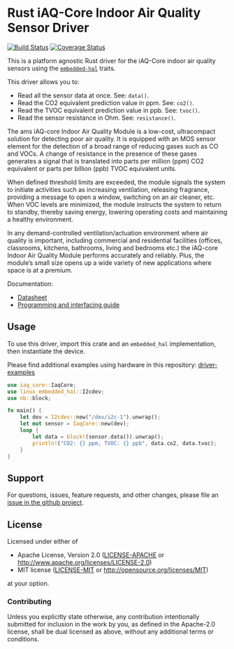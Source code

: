 # Rust iAQ-Core Indoor Air Quality Sensor Driver

<!-- TODO
[![crates.io](https://img.shields.io/crates/v/iaq-core.svg)](https://crates.io/crates/iaq-core)
[![Docs](https://docs.rs/iaq-core/badge.svg)](https://docs.rs/iaq-core)
-->
[![Build Status](https://travis-ci.com/eldruin/iaq-core-rs.svg?branch=master)](https://travis-ci.com/eldruin/iaq-core-rs)
[![Coverage Status](https://coveralls.io/repos/github/eldruin/iaq-core-rs/badge.svg?branch=master)](https://coveralls.io/github/eldruin/iaq-core-rs?branch=master)

This is a platform agnostic Rust driver for the iAQ-Core indoor air quality sensors
using the [`embedded-hal`] traits.

This driver allows you to:
- Read all the sensor data at once. See: `data()`.
- Read the CO2 equivalent prediction value in ppm. See: `co2()`.
- Read the TVOC equivalent prediction value in ppb. See: `tvoc()`.
- Read the sensor resistance in Ohm. See: `resistance()`.

<!-- TODO
[Introductory blog post]()
-->

The ams iAQ-core Indoor Air Quality Module is a low-cost, ultracompact
solution for detecting poor air quality. It is equipped with an MOS sensor
element for the detection of a broad range of reducing gases such as CO
and VOCs. A change of resistance in the presence of these gases generates
a signal that is translated into parts per million (ppm) CO2 equivalent or
parts per billion (ppb) TVOC equivalent units.

When defined threshold limits are exceeded, the module signals the system
to initiate activities such as increasing ventilation, releasing fragrance,
providing a message to open a window, switching on an air cleaner, etc.
When VOC levels are minimized, the module instructs the system to return
to standby, thereby saving energy, lowering operating costs and maintaining
a healthy environment.

In any demand-controlled ventilation/actuation environment where air
quality is important, including commercial and residential facilities
(offices, classrooms, kitchens, bathrooms, living and bedrooms etc.)
the iAQ-core Indoor Air Quality Module performs accurately and reliably.
Plus, the module’s small size opens up a wide variety of new applications
where space is at a premium.

Documentation:
- [Datasheet](TODO)
- [Programming and interfacing guide](TODO)

## Usage

To use this driver, import this crate and an `embedded_hal` implementation,
then instantiate the device.

Please find additional examples using hardware in this repository: [driver-examples]

[driver-examples]: https://github.com/eldruin/driver-examples

```rust
use iaq_core::IaqCore;
use linux_embedded_hal::I2cdev;
use nb::block;

fn main() {
    let dev = I2cdev::new("/dev/i2c-1").unwrap();
    let mut sensor = IaqCore::new(dev);
    loop {
        let data = block!(sensor.data()).unwrap();
        println!("CO2: {} ppm, TVOC: {} ppb", data.co2, data.tvoc);
    }
}
```

## Support

For questions, issues, feature requests, and other changes, please file an
[issue in the github project](https://github.com/eldruin/iaq-core-rs/issues).

## License

Licensed under either of

 * Apache License, Version 2.0 ([LICENSE-APACHE](LICENSE-APACHE) or
   http://www.apache.org/licenses/LICENSE-2.0)
 * MIT license ([LICENSE-MIT](LICENSE-MIT) or
   http://opensource.org/licenses/MIT)

at your option.

### Contributing

Unless you explicitly state otherwise, any contribution intentionally submitted
for inclusion in the work by you, as defined in the Apache-2.0 license, shall
be dual licensed as above, without any additional terms or conditions.

[`embedded-hal`]: https://github.com/rust-embedded/embedded-hal
